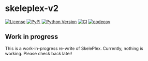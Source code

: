 # skeleplex-v2

[![License](https://img.shields.io/pypi/l/skeleplex-v2.svg?color=green)](https://github.com/kevinyamauchi/skeleplex-v2/raw/main/LICENSE)
[![PyPI](https://img.shields.io/pypi/v/skeleplex-v2.svg?color=green)](https://pypi.org/project/skeleplex-v2)
[![Python Version](https://img.shields.io/pypi/pyversions/skeleplex-v2.svg?color=green)](https://python.org)
[![CI](https://github.com/kevinyamauchi/skeleplex-v2/actions/workflows/ci.yml/badge.svg)](https://github.com/kevinyamauchi/skeleplex-v2/actions/workflows/ci.yml)
[![codecov](https://codecov.io/gh/kevinyamauchi/skeleplex-v2/branch/main/graph/badge.svg)](https://codecov.io/gh/kevinyamauchi/skeleplex-v2)

## Work in progress

This is a work-in-progress re-write of SkelePlex. Currently, nothing is working. Please check back later!

